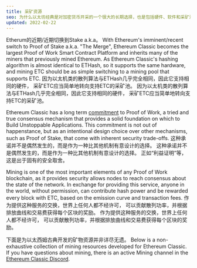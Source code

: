 ```yaml
---
title: 采矿资源
seo: 为什么以太坊经典是对加密货币开采的一个很大的长期选择，也是包括硬件、软件和采矿池在内的资源集合。
updated: 2022-02-22
---
```


Etherum的近期/近期切换到Stake a.k.a。 With Ethereum's imminent/recent switch to Proof of Stake a.k.a. "The Merge", Ethereum Classic becomes the largest Proof of Work Smart Contract Platform and inherits many of the miners that previously mined Ethereum. As Ethereum Classic's hashing algorithm is almost identical to ETHash, so it supports the same hardware, and mining ETC should be as simple switching to a mining pool that supports ETC. 因为以太机类的散列算法与ETHash几乎完全相同，因此它支持相同的硬件， 采矿ETC应当简单地转向支持ETC的采矿池。 因为以太机类的散列算法与ETHash几乎完全相同，因此它支持相同的硬件， 采矿ETC应当简单地转向支持ETC的采矿池。

Ethereum Classic has a long term [commitment](/why-classic/proof-of-work) to Proof of Work, a tried and true consensus mechanism that provides a solid foundation on which to Build Unstoppable Applications. This commitment is not out of happenstance, but as an intentional design choice over other mechanisms, such as Proof of Stake, that come with inherent security trade-offs. 这种承诺并不是偶然发生的，而是作为一种比其他机制有意设计的选择。 这种承诺并不是偶然发生的，而是作为一种比其他机制有意设计的选择。 正如“利益证明”等，这是出于固有的安全取舍。

Mining is one of the most important elements of any Proof of Work blockchain, as it provides security allows nodes to reach consensus about the state of the network. In exchange for providing this service, anyone in the world, without permission, can contribute hash power and be rewarded every block with ETC, based on the emission curve and transaction fees. 作为提供这种服务的交换，世界上任何人都不经许可， 可以贡献散列功率，并根据排放曲线和交易费获得每个区块的奖励。 作为提供这种服务的交换，世界上任何人都不经许可， 可以贡献散列功率，并根据排放曲线和交易费获得每个区块的奖励。

下面是为以太西姆古典开发的矿物资源并非详尽无遗。 Below is a non-exhaustive collection of mining resources developed for Ethereum Classic. If you have questions about mining, there is an active Mining channel in the [Ethereum Classic Discord](/community/channels).
